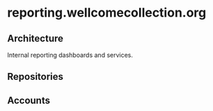 # reporting.wellcomecollection.org

## Architecture

Internal reporting dashboards and services.

## Repositories

## Accounts
